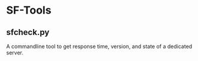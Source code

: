# SF-Tools
## sfcheck.py
A commandline tool to get response time, version, and state of a dedicated server.
